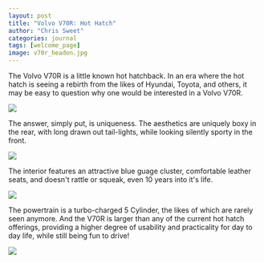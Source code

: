 ```yaml
---
layout: post
title: "Volvo V70R: Hot Hatch"
author: "Chris Sweet"
categories: journal
tags: [welcome_page]
image: v70r_headon.jpg
---
```


The Volvo V70R is a little known hot hatchback. In an era where the hot hatch is seeing a rebirth from the likes of Hyundai, Toyota, and others, it may be easy to question why one would be interested in a Volvo V70R. 

<img src="https://chrissweetsphotography.github.io/assets/img/min/v70r_cover.jpg" data-echo="https://chrissweetsphotography.github.io/assets/img/full/v70r_cover.jpg"> 

The answer, simply put, is uniqueness. The aesthetics are uniquely boxy in the rear, with long drawn out tail-lights, while looking silently sporty in the front.

<img src="https://chrissweetsphotography.github.io/assets/img/min/v70r_rear.jpg" data-echo="https://chrissweetsphotography.github.io/assets/img/full/v70r_rear.jpg">

The interior features an attractive blue guage cluster, comfortable leather seats, and doesn't rattle or squeak, even 10 years into it's life. 

<img src="https://chrissweetsphotography.github.io/assets/img/min/v70r_wheel.jpg" data-echo="https://chrissweetsphotography.github.io/assets/img/full/v70r_wheel.jpg">  

The powertrain is a turbo-charged 5 Cylinder, the likes of which are rarely seen anymore. And the V70R is larger than any of the current hot hatch offerings, providing a higher degree of usability and practicality for day to day life, while still being fun to drive!

<img src="https://chrissweetsphotography.github.io/assets/img/min/v70r_front.jpg" data-echo="https://chrissweetsphotography.github.io/assets/img/full/v70r_front.jpg"> 
